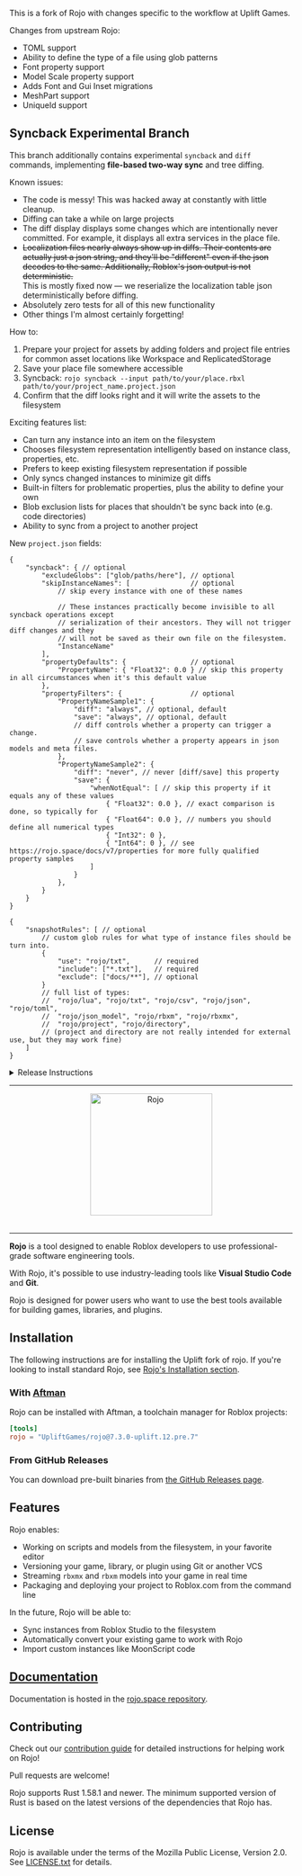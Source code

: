 This is a fork of Rojo with changes specific to the workflow at Uplift Games.

Changes from upstream Rojo:
* TOML support
* Ability to define the type of a file using glob patterns
* Font property support
* Model Scale property support
* Adds Font and Gui Inset migrations
* MeshPart support
* UniqueId support

## Syncback Experimental Branch

This branch additionally contains experimental `syncback` and `diff` commands, implementing **file-based two-way sync** and tree diffing.

Known issues:
- The code is messy! This was hacked away at constantly with little cleanup.
- Diffing can take a while on large projects
- The diff display displays some changes which are intentionally never
  committed. For example, it displays all extra services in the place file.
- ~~Localization files nearly always show up in diffs. Their contents are actually
  just a json string, and they'll be "different" even if the json decodes to the
  same. Additionally, Roblox's json output is not deterministic.~~\
  This is mostly fixed now — we reserialize the localization table json
  deterministically before diffing.
- Absolutely zero tests for all of this new functionality
- Other things I'm almost certainly forgetting!

How to:
1. Prepare your project for assets by adding folders and project file entries for common asset locations like Workspace and ReplicatedStorage
2. Save your place file somewhere accessible
3. Syncback: `rojo syncback --input path/to/your/place.rbxl path/to/your/project_name.project.json`
4. Confirm that the diff looks right and it will write the assets to the filesystem

Exciting features list:
- Can turn any instance into an item on the filesystem
- Chooses filesystem representation intelligently based on instance class,
  properties, etc.
- Prefers to keep existing filesystem representation if possible
- Only syncs changed instances to minimize git diffs
- Built-in filters for problematic properties, plus the ability to define your own
- Blob exclusion lists for places that shouldn't be sync back into (e.g. code directories)
- Ability to sync from a project to another project

New `project.json` fields:

```jsonc
{
    "syncback": { // optional
        "excludeGlobs": ["glob/paths/here"], // optional
        "skipInstanceNames": [               // optional
            // skip every instance with one of these names

            // These instances practically become invisible to all syncback operations except
            // serialization of their ancestors. They will not trigger diff changes and they
            // will not be saved as their own file on the filesystem.
            "InstanceName"
        ],
        "propertyDefaults": {                // optional
            "PropertyName": { "Float32": 0.0 } // skip this property in all circumstances when it's this default value
        },
        "propertyFilters": {                 // optional
            "PropertyNameSample1": {
                "diff": "always", // optional, default
                "save": "always", // optional, default
                // diff controls whether a property can trigger a change.
                // save controls whether a property appears in json models and meta files.
            },
            "PropertyNameSample2": {
                "diff": "never", // never [diff/save] this property
                "save": {
                    "whenNotEqual": [ // skip this property if it equals any of these values
                        { "Float32": 0.0 }, // exact comparison is done, so typically for
                        { "Float64": 0.0 }, // numbers you should define all numerical types
                        { "Int32": 0 },
                        { "Int64": 0 }, // see https://rojo.space/docs/v7/properties for more fully qualified property samples
                    ]
                }
            },
        }
    }
}
```

```jsonc
{
    "snapshotRules": [ // optional
        // custom glob rules for what type of instance files should be turn into.
        {
            "use": "rojo/txt",      // required
            "include": ["*.txt"],   // required
            "exclude": ["docs/**"], // optional
        }
        // full list of types:
        //  "rojo/lua", "rojo/txt", "rojo/csv", "rojo/json", "rojo/toml",
        //  "rojo/json_model", "rojo/rbxm", "rojo/rbxmx",
        //  "rojo/project", "rojo/directory",
        // (project and directory are not really intended for external use, but they may work fine)
    ]
}
```

<details><summary>Release Instructions</summary>

New Uplift Games-specific releases should:
* Be created via [workflow dispatch on the Release action](https://github.com/UpliftGames/rojo/actions/workflows/release.yml)
  ![image](https://user-images.githubusercontent.com/1669436/233771073-ccbd1834-3341-4aeb-91cd-be7b02878b39.png)
  * Be created on the `uplift` branch _(this is our `main`)_
  * Be tagged with an appropriate semver **plus** a pre-release tag in the following format:\
    `v1.2.3-uplift.1`\
    ...where `v1.2.3` is the semver and `uplift.1` increments for each release we make.
    It is acceptable to maintain the release count across semver changes.
  * Once the release action finishes there will be a release draft. Add a changelog and publish it.
    If any release job fails due to aftman github limits, re-run failed jobs.
* Add our changes to `CHANGELOG.md`. If we rebase on a
  new version of Rojo that includes some of our additions, we should list only
  what has changed between upstream Rojo and our fork.
* Where possible, our changes should become PRs to the upstream Rojo repo. When
  we do this, we should include a link to the PR in the changelog entry.

</details>

---

<div align="center">
    <a href="https://rojo.space"><img src="assets/logo-512.png" alt="Rojo" height="217" /></a>
</div>

<div>&nbsp;</div>

<hr />

**Rojo** is a tool designed to enable Roblox developers to use professional-grade software engineering tools.

With Rojo, it's possible to use industry-leading tools like **Visual Studio Code** and **Git**.

Rojo is designed for power users who want to use the best tools available for building games, libraries, and plugins.


## Installation

The following instructions are for installing the Uplift fork of rojo. If
you're looking to install standard Rojo, see [Rojo's Installation
section](https://rojo.space/docs/v7/getting-started/installation/).

### With [Aftman](https://github.com/LPGhatguy/aftman)
Rojo can be installed with Aftman, a toolchain manager for Roblox projects:

```toml
[tools]
rojo = "UpliftGames/rojo@7.3.0-uplift.12.pre.7"
```

### From GitHub Releases
You can download pre-built binaries from [the GitHub Releases page](https://github.com/UpliftGames/rojo/releases).

## Features
Rojo enables:

* Working on scripts and models from the filesystem, in your favorite editor
* Versioning your game, library, or plugin using Git or another VCS
* Streaming `rbxmx` and `rbxm` models into your game in real time
* Packaging and deploying your project to Roblox.com from the command line

In the future, Rojo will be able to:

* Sync instances from Roblox Studio to the filesystem
* Automatically convert your existing game to work with Rojo
* Import custom instances like MoonScript code

## [Documentation](https://rojo.space/docs)
Documentation is hosted in the [rojo.space repository](https://github.com/rojo-rbx/rojo.space).

## Contributing
Check out our [contribution guide](CONTRIBUTING.md) for detailed instructions for helping work on Rojo!

Pull requests are welcome!

Rojo supports Rust 1.58.1 and newer. The minimum supported version of Rust is based on the latest versions of the dependencies that Rojo has.

## License
Rojo is available under the terms of the Mozilla Public License, Version 2.0. See [LICENSE.txt](LICENSE.txt) for details.
